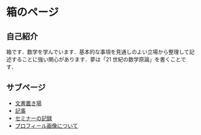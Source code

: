 # 箱のページ

## 自己紹介

箱です．数学を学んでいます．基本的な事項を見通しのよい立場から整理して記述することに強い関心があります．夢は「21 世紀の数学原論」を書くことです．

## サブページ

* [文書置き場](docs/)
* [記事](articles/)
* [セミナーの記録](seminar/)
* [プロフィール画像について](profile/)
